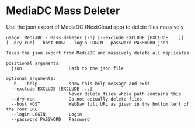 # MediaDC Mass Deleter

Use the json export of MediaDC (NextCloud app) to delete files massively
  
    usage: MediaDC - Mass deleter [-h] [--exclude EXCLUDE [EXCLUDE ...]] [--dry-run] --host HOST --login LOGIN --password PASSWORD json
    
    Takes the json export from MediaDC and massively delete all replicates
    
    positional arguments:
      json                  Path to the json file
    
    optional arguments:
      -h, --help            show this help message and exit
      --exclude EXCLUDE [EXCLUDE ...]
                            Never delete files whose path contains this
      --dry-run             Do not actually delete files
      --host HOST           WebDav full URL as given in the bottom left of the root URL
      --login LOGIN         Login
      --password PASSWORD   Password
